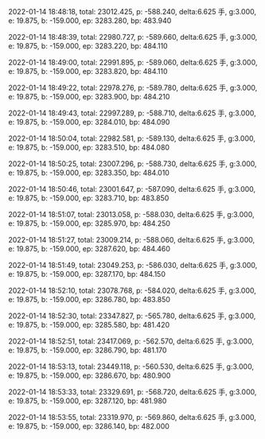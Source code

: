 2022-01-14 18:48:18, total: 23012.425, p: -588.240, delta:6.625 手, g:3.000, e: 19.875, b: -159.000, ep: 3283.280, bp: 483.940

2022-01-14 18:48:39, total: 22980.727, p: -589.660, delta:6.625 手, g:3.000, e: 19.875, b: -159.000, ep: 3283.220, bp: 484.110

2022-01-14 18:49:00, total: 22991.895, p: -589.060, delta:6.625 手, g:3.000, e: 19.875, b: -159.000, ep: 3283.820, bp: 484.110

2022-01-14 18:49:22, total: 22978.276, p: -589.780, delta:6.625 手, g:3.000, e: 19.875, b: -159.000, ep: 3283.900, bp: 484.210

2022-01-14 18:49:43, total: 22997.289, p: -588.710, delta:6.625 手, g:3.000, e: 19.875, b: -159.000, ep: 3284.010, bp: 484.090

2022-01-14 18:50:04, total: 22982.581, p: -589.130, delta:6.625 手, g:3.000, e: 19.875, b: -159.000, ep: 3283.510, bp: 484.080

2022-01-14 18:50:25, total: 23007.296, p: -588.730, delta:6.625 手, g:3.000, e: 19.875, b: -159.000, ep: 3283.350, bp: 484.010

2022-01-14 18:50:46, total: 23001.647, p: -587.090, delta:6.625 手, g:3.000, e: 19.875, b: -159.000, ep: 3283.710, bp: 483.850

2022-01-14 18:51:07, total: 23013.058, p: -588.030, delta:6.625 手, g:3.000, e: 19.875, b: -159.000, ep: 3285.970, bp: 484.250

2022-01-14 18:51:27, total: 23009.214, p: -588.060, delta:6.625 手, g:3.000, e: 19.875, b: -159.000, ep: 3287.620, bp: 484.460

2022-01-14 18:51:49, total: 23049.253, p: -586.030, delta:6.625 手, g:3.000, e: 19.875, b: -159.000, ep: 3287.170, bp: 484.150

2022-01-14 18:52:10, total: 23078.768, p: -584.020, delta:6.625 手, g:3.000, e: 19.875, b: -159.000, ep: 3286.780, bp: 483.850

2022-01-14 18:52:30, total: 23347.827, p: -565.780, delta:6.625 手, g:3.000, e: 19.875, b: -159.000, ep: 3285.580, bp: 481.420

2022-01-14 18:52:51, total: 23417.069, p: -562.570, delta:6.625 手, g:3.000, e: 19.875, b: -159.000, ep: 3286.790, bp: 481.170

2022-01-14 18:53:13, total: 23449.118, p: -560.530, delta:6.625 手, g:3.000, e: 19.875, b: -159.000, ep: 3286.670, bp: 480.900

2022-01-14 18:53:33, total: 23329.691, p: -568.720, delta:6.625 手, g:3.000, e: 19.875, b: -159.000, ep: 3287.120, bp: 481.980

2022-01-14 18:53:55, total: 23319.970, p: -569.860, delta:6.625 手, g:3.000, e: 19.875, b: -159.000, ep: 3286.140, bp: 482.000